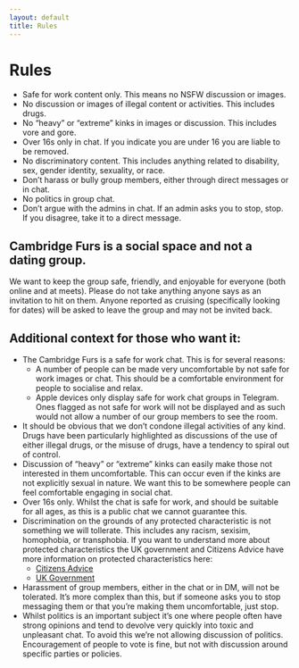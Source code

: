 ```yaml
---
layout: default
title: Rules
---
```

# Rules

- Safe for work content only. This means no NSFW discussion or images.
- No discussion or images of illegal content or activities. This includes drugs.
- No “heavy” or “extreme” kinks in images or discussion. This includes vore and gore.
- Over 16s only in chat. If you indicate you are under 16 you are liable to be removed.
- No discriminatory content. This includes anything related to disability, sex, gender identity, sexuality, or race. 
- Don’t harass or bully group members, either through direct messages or in chat.
- No politics in group chat.
- Don’t argue with the admins in chat. If an admin asks you to stop, stop. If you disagree, take it to a direct message.

## Cambridge Furs is a social space and not a dating group.

We want to keep the group safe, friendly, and enjoyable for everyone (both online and at meets). Please do not take anything anyone says as an invitation to hit on them. Anyone reported as cruising (specifically looking for dates) will be asked to leave the group and may not be invited back.

## Additional context for those who want it:

- The Cambridge Furs is a safe for work chat. This is for several reasons:
    - A number of people can be made very uncomfortable by not safe for work images or chat. This should be a comfortable environment for people to socialise and relax.
    - Apple devices only display safe for work chat groups in Telegram. Ones flagged as not safe for work will not be displayed and as such would not allow a number of our group members to see the room.
- It should be obvious that we don’t condone illegal activities of any kind. Drugs have been particularly highlighted as discussions of the use of either illegal drugs, or the misuse of drugs, have a tendency to spiral out of control.
- Discussion of “heavy” or “extreme” kinks can easily make those not interested in them uncomfortable. This can occur even if the kinks are not explicitly sexual in nature. We want this to be somewhere people can feel comfortable engaging in social chat.
- Over 16s only. Whilst the chat is safe for work, and should be suitable for all ages, as this is a public chat we cannot guarantee this.
- Discrimination on the grounds of any protected characteristic is not something we will tollerate. This includes any racism, sexisim, homophobia, or transphobia. If you want to understand more about protected characteristics the UK government and Citizens Advice have more information on protected characteristics here:
    - [Citizens Advice](https://www.citizensadvice.org.uk/law-and-courts/discrimination/protected-characteristics/)
    - [UK Government](http://www.legislation.gov.uk/ukpga/2010/15/section/4)
- Harassment of group members, either in the chat or in DM, will not be tolerated. It’s more complex than this, but if someone asks you to stop messaging them or that you’re making them uncomfortable, just stop.
- Whilst politics is an important subject it’s one where people often have strong opinions and tend to devolve very quickly into toxic and unpleasant chat. To avoid this we’re not allowing discussion of politics. Encouragement of people to vote is fine, but not with discussion around specific parties or policies. 
